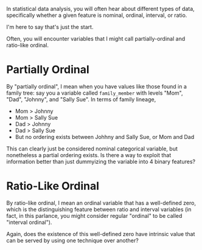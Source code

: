 
In statistical data analysis, you will often hear about different types of data, specifically whether
a given feature is nominal, ordinal, interval, or ratio.  

I'm here to say that's just the start.  

Often, you will encounter variables that I might call partially-ordinal and ratio-like ordinal.

# Partially Ordinal
By "partially ordinal", I mean when you have values like those found in a family tree: say you a variable called 
`family_member` with levels "Mom", "Dad", "Johnny", and "Sally Sue".  In terms of family lineage, 
* Mom > Johnny
* Mom > Sally Sue
* Dad > Johnny
* Dad > Sally Sue
* But no ordering exists between Johhny and Sally Sue, or Mom and Dad

This can clearly just be considered nominal categorical variable, but nonetheless a partial ordering exists.  Is
there a way to exploit that information better than just dummyizing the variable into 4 binary features?

# Ratio-Like Ordinal 
By ratio-like ordinal, I mean an ordinal variable that has a well-defined zero, which is the distinguishing feature
between ratio and interval variables (in fact, in this parlance, you might consider regular "ordinal" to be 
called "interval ordinal").

Again, does the existence of this well-defined zero have intrinsic value that can be served by using one
technique over another?  
